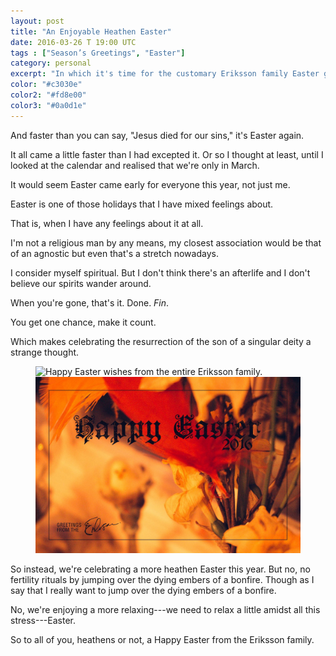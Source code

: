 ```yaml
---
layout: post
title: "An Enjoyable Heathen Easter"
date: 2016-03-26 T 19:00 UTC
tags : ["Season’s Greetings", "Easter"]
category: personal
excerpt: "In which it's time for the customary Eriksson family Easter greeting."
color: "#c3030e"
color2: "#fd8e00"
color3: "#0a0d1e"
---
```

And faster than you can say, "Jesus died for our sins," it's Easter again.

It all came a little faster than I had excepted it. Or so I thought at least, until I looked at the calendar and realised that we're only in March.

It would seem Easter came early for everyone this year, not just me.

Easter is one of those holidays that I have mixed feelings about.

That is, when I have any feelings about it at all.

I'm not a religious man by any means, my closest association would be that of an agnostic but even that's a stretch nowadays.

I consider myself spiritual. But I don't think there's an afterlife and I don't believe our spirits wander around.

When you're gone, that's it. Done. <i lang="fr">Fin</i>.

You get one chance, make it count.

Which makes celebrating the resurrection of the son of a singular deity a strange thought.

<figure>
	<img class="js-lazy-load" data-original="/assets/posts/2016/march/an-enjoyable-heathen-easter/carlos-eriksson-easter-greetings-2016.jpg" alt="Happy Easter wishes from the entire Eriksson family.">
	<noscript>
		<img src="/assets/posts/2016/march/an-enjoyable-heathen-easter/carlos-eriksson-easter-greetings-2016.jpg" alt="Happy Easter wishes from the entire Eriksson family.">
	</noscript>
</figure>

So instead, we're celebrating a more heathen Easter this year. But no, no fertility rituals by jumping over the dying embers of a bonfire. Though as I say that I really want to jump over the dying embers of a bonfire.

No, we're enjoying a more relaxing---we need to relax a little amidst all this stress---Easter.

So to all of you, heathens or not, a Happy Easter from the Eriksson family.